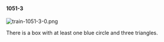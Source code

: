#### 1051-3
![train-1051-3-0.png](https://github.com/lil-lab/nlvr/raw/master/nlvr/train/images/61/train-1051-3-0.png "train-1051-3-0.png")

There is a box with at least one blue circle and three triangles.